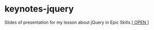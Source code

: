 # keynotes-jquery
Slides of presentation for my lesson about jQuery in Epic Skills
[[ OPEN ]](https://gurylev.github.io/keynotes-jquery/)